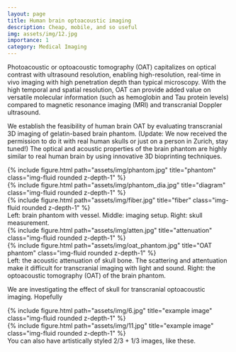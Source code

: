 ```yaml
---
layout: page
title: Human brain optoacoustic imaging
description: Cheap, mobile, and so useful
img: assets/img/12.jpg
importance: 1
category: Medical Imaging
---
```


Photoacoustic or optoacoustic tomography (OAT) capitalizes on optical contrast with ultrasound resolution, enabling high-resolution, real-time in vivo imaging with high penetration depth than typical microscopy. With the high temporal and spatial resolution, OAT can provide added value on versatile molecular information (such as hemoglobin and Tau protein levels) compared to magnetic resonance imaging (MRI) and transcranial Doppler ultrasound. 

We establish the feasibility of human brain OAT by evaluating transcranial 3D imaging of gelatin-based brain phantom. (Update: We now received the permission to do it with real human skulls or just on a person in Zurich, stay tuned!) The optical and acoustic properties of the brain phantom are highly similar to real human brain by using innovative 3D bioprinting techniques. 

<div class="row">
    <div class="col-sm mt-3 mt-md-0">
        {% include figure.html path="assets/img/phantom.jpg" title="phantom" class="img-fluid rounded z-depth-1" %}
    </div>
    <div class="col-sm mt-3 mt-md-0">
        {% include figure.html path="assets/img/phantom_dia.jpg" title="diagram" class="img-fluid rounded z-depth-1" %}
    </div>
    <div class="col-sm mt-3 mt-md-0">
        {% include figure.html path="assets/img/fiber.jpg" title="fiber" class="img-fluid rounded z-depth-1" %}
    </div>
</div>
<div class="caption">
    Left: brain phantom with vessel. Middle: imaging setup. Right: skull measurement.  
</div>
<div class="row justify-content-sm-center">
    <div class="col-sm-8 mt-3 mt-md-0">
        {% include figure.html path="assets/img/atten.jpg" title="attenuation" class="img-fluid rounded z-depth-1" %}
    </div>
    <div class="col-sm-4 mt-3 mt-md-0">
        {% include figure.html path="assets/img/oat_phantom.jpg" title="OAT phantom" class="img-fluid rounded z-depth-1" %}
    </div>
</div>
<div class="caption">
    Left: the acoustic attenuation of skull bone. The scattering and attentuation make it difficult for transcranial imaging with light and sound. Right: the optoacoustic tomography (OAT) of the brain phantom.
</div>

We are investigating the effect of skull for transcranial optoacoustic imaging. Hopefully  


<div class="row justify-content-sm-center">
    <div class="col-sm-8 mt-3 mt-md-0">
        {% include figure.html path="assets/img/6.jpg" title="example image" class="img-fluid rounded z-depth-1" %}
    </div>
    <div class="col-sm-4 mt-3 mt-md-0">
        {% include figure.html path="assets/img/11.jpg" title="example image" class="img-fluid rounded z-depth-1" %}
    </div>
</div>
<div class="caption">
    You can also have artistically styled 2/3 + 1/3 images, like these.
</div>

